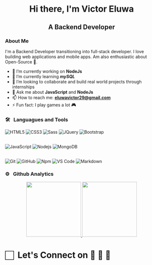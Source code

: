 <h1 align="center">Hi there, I'm Victor Eluwa </h1>

<h2 align="center">A Backend Developer</h2>

<h3>About Me </h3>

<p>I'm a Backend Developer transitioning into full-stack developer. I love building web applications and mobile apps. Am also enthusiastic about Open-Source 🚀.</p>



- 🔭 I’m currently working on __NodeJs__
- 🌱 I’m currently learning __*mySQL*__
- 👯 I’m looking to collaborate and build real world projects through internships
- 💬 Ask me about **JavaScript** and **NodeJs**
- 📫 How to reach me: **eluwavictor29@gmail.com**
- ⚡ Fun fact: I play games a lot **🎮**

### 🛠️ &nbsp; Languagues and Tools

![HTML5](https://img.shields.io/badge/-HTML5-%23E44D27?style=for-the-badge&logo=html5&logoColor=ffffff)
![CSS3](https://img.shields.io/badge/-CSS3-%231572B6?style=for-the-badge&logo=css3)
![Sass](https://img.shields.io/badge/-Sass-%23CC6699?style=for-the-badge&logo=sass&logoColor=ffffff)
![JQuery](https://img.shields.io/badge/jQuery-0769AD?style=for-the-badge&logo=jquery&logoColor=white)
![Bootstrap](https://img.shields.io/badge/Bootstrap-563D7C?style=for-the-badge&logo=bootstrap&logoColor=white)
<br>
<br>

![JavaScript](https://img.shields.io/badge/-JavaScript-%23F7DF1C?style=for-the-badge&logo=javascript&logoColor=000000&labelColor=%23F7DF1C&color=%23FFCE5A)
![Nodejs](https://img.shields.io/badge/-Nodejs-339933?style=for-the-badge&logo=Node.js&logoColor=ffffff)
![MongoDB](https://img.shields.io/badge/MongoDB-4EA94B?style=for-the-badge&logo=mongodb&logoColor=white)
<br>
<br>

![Git](https://img.shields.io/badge/-Git-%23F05032?style=for-the-badge&logo=git&logoColor=%23ffffff)
![GitHub](https://img.shields.io/badge/-GitHub-181717?style=for-the-badge&logo=github)
![Npm](https://img.shields.io/badge/-npm-CB3837?style=for-the-badge&logo=npm)
![VS Code](http://img.shields.io/badge/-VS%20Code-007ACC?style=for-the-badge&logo=visual-studio-code&logoColor=ffffff)
![Markdown](https://img.shields.io/badge/Markdown-000000?style=for-the-badge&logo=markdown&logoColor=white)
<br/>

### ⚙️ &nbsp; Github Analytics

<p align="center">
<a href="https://github.com/dreamzCode">
<img height="180em" src="https://github-readme-stats-eight-theta.vercel.app/api?username=dreamzCode&show_icons=true&theme=algolia&include_all_commits=true&count_private=true"/>
<img height="180em" src="https://github-readme-stats-eight-theta.vercel.app/api/top-langs/?username=dreamzCode&layout=compact&langs_count=8&theme=algolia"/>
</a>
</p>

#  🏻&nbsp; Let's Connect on 👨 🤝 👩
